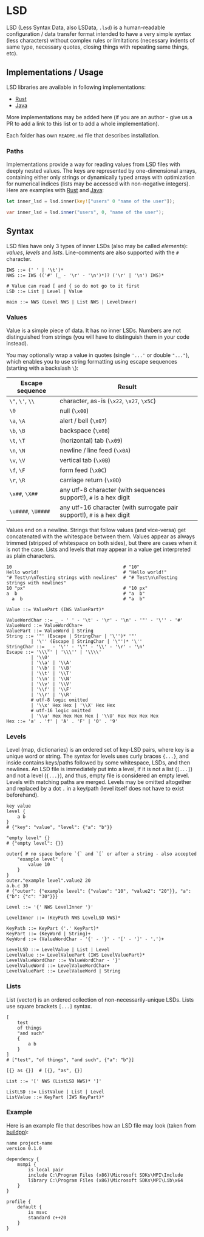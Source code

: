 # LSD

LSD (Less Syntax Data, also LSData, `.lsd`) is a human-readable configuration / data transfer format
intended to have a very simple syntax (less characters) without complex rules or limitations
(necessary indents of same type, necessary quotes, closing things with repeating same things, etc).

## Implementations / Usage

LSD libraries are available in following implementations:

- [Rust](rust)
- [Java](java)

More implementations may be added here (if you are an author - give us a PR to add a link to this
list or to add a whole implementation).

Each folder has own `README.md` file that describes installation.

### Paths

Implementations provide a way for reading values from LSD files with deeply nested values. The keys
are represented by one-dimensional arrays, containing either only strings or dynamically typed
arrays with optimization for numerical indices (lists may be accessed with non-negative integers).
Here are examples with [Rust](rust) and [Java](java):

<!-- Note for editors: adding more languages to this example is not necessary.
     Use individual README.md files. -->

```rust
let inner_lsd = lsd.inner(key!["users" 0 "name of the user"]);
```

```java
var inner_lsd = lsd.inner("users", 0, "name of the user");
```

## Syntax

LSD files have only 3 types of inner LSDs (also may be called *elements*): *values*, *levels* and
*lists*. Line-comments are also supported with the `#` character.

```grammar
IWS ::= (' ' | '\t')*
NWS ::= IWS (('#' (_ - '\r' - '\n')*)? ('\r' | '\n') IWS)*

# Value can read [ and { so do not go to it first
LSD ::= List | Level | Value

main ::= NWS (Level NWS | List NWS | LevelInner)
```

### Values

Value is a simple piece of data. It has no inner LSDs. Numbers are not distinguished from strings
(you will have to distinguish them in your code instead).

You may optionally wrap a value in quotes (single `'...'` or double `"..."`), which enables you to
use string formatting using escape sequences (starting with a backslash `\`):

| Escape sequence    | Result                                                                    |
|--------------------|---------------------------------------------------------------------------|
| `\"`, `\'`, `\\`   | character, as-is (`\x22`, `\x27`, `\x5C`)                                 |
| `\0`               | null (`\x00`)                                                             |
| `\a`, `\A`         | alert / bell (`\x07`)                                                     |
| `\b`, `\B`         | backspace (`\x08`)                                                        |
| `\t`, `\T`         | (horizontal) tab (`\x09`)                                                 |
| `\n`, `\N`         | newline / line feed (`\x0A`)                                              |
| `\v`, `\V`         | vertical tab (`\x0B`)                                                     |
| `\f`, `\F`         | form feed (`\x0C`)                                                        |
| `\r`, `\R`         | carriage return (`\x0D`)                                                  |
| `\x##`, `\X##`     | any utf-8 character (with sequences support!), `#` is a hex digit         |
| `\u####`, `\U####` | any utf-16 character (with surrogate pair support!), `#` is a hex digit   |

Values end on a newline. Strings that follow values (and vice-versa) get concatenated with the
whitespace between them. Values appear as always trimmed (stripped of whitespace on both sides),
but there are cases when it is not the case. Lists and levels that may appear in a value get
interpreted as plain characters.

```lsd
10                                         # "10"
Hello world!                               # "Hello world!"
"# Test\n\nTesting strings with newlines"  # "# Test\n\nTesting strings with newlines"
10 "px"                                    # "10 px"
a  b                                       # "a  b"
  a  b                                     # "a  b"
```

```grammar
Value ::= ValuePart (IWS ValuePart)*

ValueWordChar ::= _ - ' ' - '\t' - '\r' - '\n' - '"' - '\'' - '#'
ValueWord ::= ValueWordChar+
ValuePart ::= ValueWord | String
String ::= '"' (Escape | StringChar | '\'')* '"'
         | '\'' (Escape | StringChar | '\"')* '\''
StringChar ::= _ - '\'' - '\"' - '\\' - '\r' - '\n'
Escape ::= '\\\"' | '\\\'' | '\\\\'
         | '\\0'
         | '\\a' | '\\A'
         | '\\b' | '\\B'
         | '\\t' | '\\T'
         | '\\n' | '\\N'
         | '\\v' | '\\V'
         | '\\f' | '\\F'
         | '\\r' | '\\R'
         # utf-8 logic omitted
         | '\\x' Hex Hex | '\\X' Hex Hex
         # utf-16 logic omitted
         | '\\u' Hex Hex Hex Hex | '\\U' Hex Hex Hex Hex
Hex ::= 'a' . 'f' | 'A' . 'F' | '0' . '9'
```

### Levels

Level (map, dictionaries) is an ordered set of key-LSD pairs, where key is a unique word or string.
The syntax for levels uses curly braces `{...}`, and inside contains keys/paths followed by some
whitespace, LSDs, and then newlines. An LSD file is immediately put into a level, if it is not
a list (`[...]`) and not a level (`{...}`), and thus, empty file is considered an empty level.
Levels with matching paths are merged. Levels may be omitted altogether and replaced by a dot `.` in
a key/path (level itself does not have to exist beforehand).

```lsd
key value
level {
    a b
}
# {"key": "value", "level": {"a": "b"}}

"empty level" {}
# {"empty level": {}}

outer{ # no space before `{` and `[` or after a string - also accepted
    "example level" {
        value 10
    }
}
outer."example level".value2 20
a.b.c 30
# {"outer": {"example level": {"value": "10", "value2": "20"}}, "a": {"b": {"c": "30"}}}
```

```grammar
Level ::= '{' NWS LevelInner '}'

LevelInner ::= (KeyPath NWS LevelLSD NWS)*

KeyPath ::= KeyPart ('.' KeyPart)*
KeyPart ::= (KeyWord | String)+
KeyWord ::= (ValueWordChar - '{' - '}' - '[' - ']' - '.')+

LevelLSD ::= LevelValue | List | Level
LevelValue ::= LevelValuePart (IWS LevelValuePart)*
LevelValueWordChar ::= ValueWordChar - '}'
LevelValueWord ::= LevelValueWordChar+
LevelValuePart ::= LevelValueWord | String
```

### Lists

List (vector) is an ordered collection of non-necessarily-unique LSDs. Lists use square brackets
`[...]` syntax.

```lsd
[
    test
    of things
    "and such"
    {
        a b
    }
]
# ["test", "of things", "and such", {"a": "b"}]

[{} as {}]  # [{}, "as", {}]
```

```grammar
List ::= '[' NWS (ListLSD NWS)* ']'

ListLSD ::= ListValue | List | Level
ListValue ::= KeyPart (IWS KeyPart)*
```

### Example

Here is an example file that describes how an LSD file may look (taken from
[buildpp](https://github.com/kirillsemyonkin/buildpp/blob/master/example.buildpp.lsd)):

```lsd
name project-name
version 0.1.0

dependency {
    msmpi {
        is local pair
        include C:\Program Files (x86)\Microsoft SDKs\MPI\Include
        library C:\Program Files (x86)\Microsoft SDKs\MPI\Lib\x64
    }
}

profile {
    default {
        is msvc
        standard c++20 
    }
}
```
